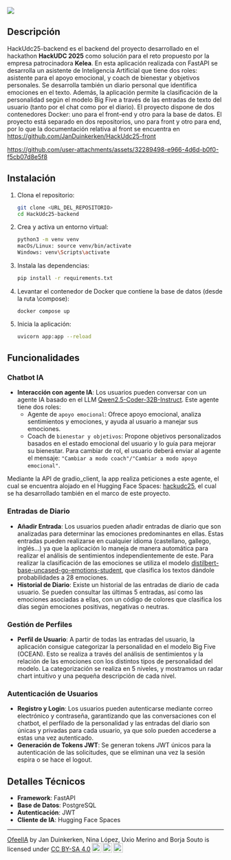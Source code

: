 <img src="https://github.com/user-attachments/assets/760d46be-3162-4877-8af0-27793b8cc91b"/>

## Descripción

HackUdc25-backend es el backend del proyecto desarrollado en el hackathon **HackUDC 2025** como solución para el reto propuesto por la empresa patrocinadora **Kelea**. En esta aplicación realizada con FastAPI se desarrolla un asistente de Inteligencia Artificial que tiene dos roles: asistente para el apoyo emocional, y coach de bienestar y objetivos personales. Se desarrolla también un diario personal que identifica emociones en el texto. Además, la aplicación permite la clasificación de la personalidad según el modelo Big Five a través de las entradas de texto del usuario (tanto por el chat como por el diario). El proyecto dispone de dos contenedores Docker: uno para el front-end y otro para la base de datos. El proyecto está separado en dos repositorios, uno para front y otro para end, por lo que la documentación relativa al front se encuentra en https://github.com/JanDuinkerken/HackUdc25-front

https://github.com/user-attachments/assets/32289498-e966-4d6d-b0f0-f5cb07d8e5f8

## Instalación

1. Clona el repositorio:
    ```sh
    git clone <URL_DEL_REPOSITORIO>
    cd HackUdc25-backend
    ```

2. Crea y activa un entorno virtual:
    ```sh
    python3 -m venv venv
    macOs/Linux: source venv/bin/activate  
    Windows: venv\Scripts\activate
    ```

3. Instala las dependencias:
    ```sh
    pip install -r requirements.txt
    ```

4. Levantar el contenedor de Docker que contiene la base de datos (desde la ruta \compose):
   ```
   docker compose up
   ```

6. Inicia la aplicación:
    ```sh
    uvicorn app:app --reload
    ```

## Funcionalidades

### Chatbot IA

- **Interacción con agente IA**: Los usuarios pueden conversar con un agente IA basado en el LLM [Qwen2.5-Coder-32B-Instruct](https://huggingface.co/Qwen/Qwen2.5-Coder-32B-Instruct). Este agente tiene dos roles:
  * Agente de `apoyo emocional`: Ofrece apoyo emocional, analiza sentimientos y emociones, y ayuda al usuario a manejar sus emociones.
  * Coach de `bienestar y objetivos`: Propone objetivos personalizados basados en el estado emocional del usuario y lo guía para mejorar su bienestar.
 Para cambiar de rol, el usuario deberá enviar al agente el mensaje: `"Cambiar a modo coach"/"Cambiar a modo apoyo emocional"`.

Mediante la API de gradio_client, la app realiza peticiones a este agente, el cual se encuentra alojado en el Hugging Face Spaces: [hackudc25](https://huggingface.co/spaces/borjasoutoprego/hackudc25), el cual se ha desarrollado también en el marco de este proyecto.

### Entradas de Diario

- **Añadir Entrada**: Los usuarios pueden añadir entradas de diario que son analizadas para determinar las emociones predominantes en ellas. Estas entradas pueden realizarse en cualquier idioma (castellano, gallego, inglés...) ya que la aplicación lo maneja de manera automática para realizar el análisis de sentimientos independientemente de este. Para realizar la clasificación de las emociones se utiliza el modelo [distilbert-base-uncased-go-emotions-student](https://huggingface.co/joeddav/distilbert-base-uncased-go-emotions-student), que clasifica los textos dándole probabilidades a 28 emociones.
- **Historial de Diario**: Existe un historial de las entradas de diario de cada usuario. Se pueden consultar las últimas 5 entradas, así como las emociones asociadas a ellas, con un código de colores que clasifica los días según emociones positivas, negativas o neutras.

### Gestión de Perfiles

- **Perfil de Usuario**: A partir de todas las entradas del usuario, la aplicación consigue categorizar la personalidad en el modelo Big Five (OCEAN). Esto se realiza a través del análisis de sentimientos y la relación de las emociones con los distintos tipos de personalidad del modelo. La categorización se realiza en 5 niveles, y mostramos un radar chart intuitivo y una pequeña descripción de cada nivel.

### Autenticación de Usuarios

- **Registro y Login**: Los usuarios pueden autenticarse mediante correo electrónico y contraseña, garantizando que las conversaciones con el chatbot, el perfilado de la personalidad y las entradas del diario son únicas y privadas para cada usuario, ya que solo pueden accederse a estas una vez autenticado.
- **Generación de Tokens JWT**: Se generan tokens JWT únicos para la autenticación de las solicitudes, que se eliminan una vez la sesión espira o se hace el logout.

## Detalles Técnicos

- **Framework**: FastAPI
- **Base de Datos**: PostgreSQL
- **Autenticación**: JWT
- **Cliente de IA**: Hugging Face Spaces

----

<p xmlns:cc="http://creativecommons.org/ns#" xmlns:dct="http://purl.org/dc/terms/"><a property="dct:title" rel="cc:attributionURL" href="https://github.com/borjasoutoprego/HackUdc25-backend">OfeelIA</a> by <span property="cc:attributionName">Jan Duinkerken, Nina López, Uxio Merino and Borja Souto</span> is licensed under <a href="https://creativecommons.org/licenses/by-sa/4.0/?ref=chooser-v1" target="_blank" rel="license noopener noreferrer" style="display:inline-block;">CC BY-SA 4.0<img style="height:22px!important;margin-left:3px;vertical-align:text-bottom;" src="https://mirrors.creativecommons.org/presskit/icons/cc.svg?ref=chooser-v1" alt=""><img style="height:22px!important;margin-left:3px;vertical-align:text-bottom;" src="https://mirrors.creativecommons.org/presskit/icons/by.svg?ref=chooser-v1" alt=""><img style="height:22px!important;margin-left:3px;vertical-align:text-bottom;" src="https://mirrors.creativecommons.org/presskit/icons/sa.svg?ref=chooser-v1" alt=""></a></p>
